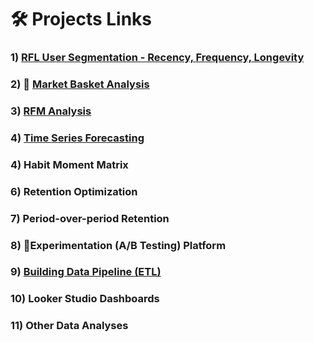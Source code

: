 # 🛠️ Projects Links
### 1) [RFL User Segmentation - Recency, Frequency, Longevity](https://github.com/HasanRizvi17/Hasan-Data-Portfolio/tree/main/RFL%20User%20Segmentation%20-%20Recency%2C%20Frequency%2C%20Longevity)
### 2) 🛒 [Market Basket Analysis](https://github.com/HasanRizvi17/Hasan-Data-Analytics-Projects/tree/main/Market%20Basket%20Analysis)
### 3) [RFM Analysis](https://github.com/HasanRizvi17/Hasan-Data-Analytics-Projects/tree/main/RFM%20Analysis)
### 4) [Time Series Forecasting](https://github.com/HasanRizvi17/Hasan-Data-Portfolio/tree/main/Time%20Series%20Forecasting)
### 4) Habit Moment Matrix
### 6) Retention Optimization
### 7) Period-over-period Retention
### 8) 🧪Experimentation (A/B Testing) Platform
### 9) [Building Data Pipeline (ETL)](https://github.com/HasanRizvi17/Hasan-Data-Analytics-Projects/tree/main/Building%20Data%20Pipeline%20(ETL))
### 10) Looker Studio Dashboards
### 11) Other Data Analyses
